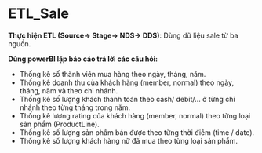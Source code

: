 # ETL_Sale

**Thực hiện ETL (Source-> Stage-> NDS-> DDS)**: Dùng dữ liệu sale từ ba nguồn.

**Dùng powerBI lập báo cáo trả lời các câu hỏi:**
- Thống kê số thành viên mua hàng theo ngày, tháng, năm.
- Thống kê doanh thu của khách hàng (member, normal) theo ngày, tháng, năm và theo chi nhánh.
- Thống kê số lượng khách thanh toán theo cash/ debit/… ở từng chi nhánh theo từng tháng trong năm.
- Thống kê lượng rating của khách hàng (member, normal) theo từng loại sản phẩm (ProductLine).
- Thống kê số lượng sản phẩm bán được theo từng thời điểm (time / date).
- Thống kê số lượng khách hàng nữ đã mua theo từng loại sản phẩm.
